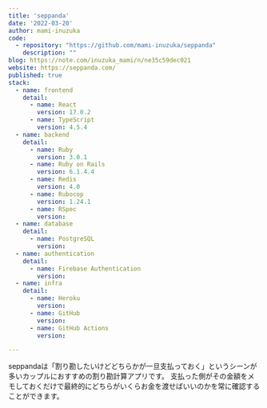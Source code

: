 ```yaml
---
title: 'seppanda'
date: '2022-03-20'
author: mami-inuzuka
code: 
  - repository: "https://github.com/mami-inuzuka/seppanda"
    description: ""
blog: https://note.com/inuzuka_mami/n/ne35c59dec021
website: https://seppanda.com/
published: true
stack:
  - name: frontend
    detail: 
      - name: React
        version: 17.0.2
      - name: TypeScript
        version: 4.5.4
  - name: backend
    detail:
      - name: Ruby
        version: 3.0.1
      - name: Ruby on Rails
        version: 6.1.4.4
      - name: Redis
        version: 4.0
      - name: Rubocop
        version: 1.24.1
      - name: RSpec
        version: 
  - name: database
    detail:
      - name: PostgreSQL
        version: 
  - name: authentication
    detail:
      - name: Firebase Authentication
        version: 
  - name: infra
    detail:
      - name: Heroku
        version: 
      - name: GitHub
        version: 
      - name: GitHub Actions
        version: 

---
```


seppandaは「割り勘したいけどどちらかが一旦支払っておく」というシーンが多いカップルにおすすめの割り勘計算アプリです。
支払った側がその金額をメモしておくだけで最終的にどちらがいくらお金を渡せばいいのかを常に確認することができます。
